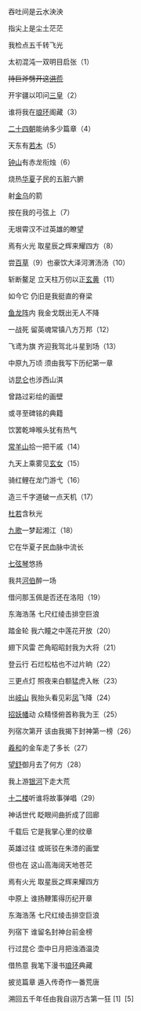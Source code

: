 吞吐间是云水泱泱

指尖上是尘土茫茫

我检点五千转飞光

太初混沌一双明目启张（1）

~~持巨斧劈开这[洪荒](https://baike.baidu.com/item/%E6%B4%AA%E8%8D%92/2248?fromModule=lemma_inlink)~~

开宇疆以叩问[三皇](https://baike.baidu.com/item/%E4%B8%89%E7%9A%87/1643592?fromModule=lemma_inlink)（2）

谁将我在[琅环](https://baike.baidu.com/item/%E7%90%85%E7%8E%AF/6953354?fromModule=lemma_inlink)阁藏（3）

[二十四朝](https://baike.baidu.com/item/%E4%BA%8C%E5%8D%81%E5%9B%9B%E6%9C%9D/24320434?fromModule=lemma_inlink)能纳多少篇章（4）

天东有[若木](https://baike.baidu.com/item/%E8%8B%A5%E6%9C%A8/20856863?fromModule=lemma_inlink)（5）

[钟山](https://baike.baidu.com/item/%E9%92%9F%E5%B1%B1/15284123?fromModule=lemma_inlink)有赤龙衔烛（6）

烧热[华夏](https://baike.baidu.com/item/%E5%8D%8E%E5%A4%8F/5823?fromModule=lemma_inlink)子民的五脏六腑

射[金乌](https://baike.baidu.com/item/%E9%87%91%E4%B9%8C/1513627?fromModule=lemma_inlink)的箭

按在我的弓弦上（7）

无垠霄汉不过英雄的瞭望

焉有火光 取星辰之辉来耀四方（8）

尝[百草](https://baike.baidu.com/item/%E7%99%BE%E8%8D%89/7889650?fromModule=lemma_inlink)（9）也豪饮大泽河渭汤汤（10）

斩断鳌足 立天柱万仞以正[玄黄](https://baike.baidu.com/item/%E7%8E%84%E9%BB%84/6193597?fromModule=lemma_inlink)（11）

如今它 仍旧是我挺直的脊梁

[鱼龙阵](https://baike.baidu.com/item/%E9%B1%BC%E9%BE%99%E9%98%B5/10635573?fromModule=lemma_inlink)内 我金戈既出无人不降

一战死 留英魂常镇八方万邦（12）

飞鸢为旗 齐迎我驾北斗星到场（13）

中原九万顷 须由我写下历纪第一章

访[昆仑](https://baike.baidu.com/item/%E6%98%86%E4%BB%91/5159546?fromModule=lemma_inlink)也涉西山淇

曾路过彩绘的画壁

或寻至碑铭的典籍

饮罢乾坤喉头犹有热气

[常羊山](https://baike.baidu.com/item/%E5%B8%B8%E7%BE%8A%E5%B1%B1/4282381?fromModule=lemma_inlink)拾一把干戚（14）

九天上乘雾见[玄女](https://baike.baidu.com/item/%E7%8E%84%E5%A5%B3/8382261?fromModule=lemma_inlink)（15）

骑红鲤在龙门游弋（16）

造三千字道破一点天机（17）

[杜若](https://baike.baidu.com/item/%E6%9D%9C%E8%8B%A5/8577?fromModule=lemma_inlink)含秋光

[九歌](https://baike.baidu.com/item/%E4%B9%9D%E6%AD%8C/67994?fromModule=lemma_inlink)一梦起湘江（18）

它在华夏子民血脉中流长

[七弦琴](https://baike.baidu.com/item/%E4%B8%83%E5%BC%A6%E7%90%B4/16456?fromModule=lemma_inlink)悠扬

我共[河伯](https://baike.baidu.com/item/%E6%B2%B3%E4%BC%AF/550620?fromModule=lemma_inlink)醉一场

借问那玉佩是否还在洛阳（19）

东海浩荡 七尺红绫击排空巨浪

踏金轮 我六瞳之中莲花开放（20）

翅下风雷 芒角昭昭封我为大将（21）

登云行 石烂松枯也不过片晌（22）

三更点灯 照夜来白额猛虎入帐（23）

出[岐山](https://baike.baidu.com/item/%E5%B2%90%E5%B1%B1/3264941?fromModule=lemma_inlink) 我抬头看见彩[凤](https://baike.baidu.com/item/%E5%87%A4/2910854?fromModule=lemma_inlink)飞降（24）

[招妖幡](https://baike.baidu.com/item/%E6%8B%9B%E5%A6%96%E5%B9%A1/1666679?fromModule=lemma_inlink)动 众精怪俯首称我为王（25）

列宿次第开 该由我揭下封神第一榜（26）

[羲和](https://baike.baidu.com/item/%E7%BE%B2%E5%92%8C/278594?fromModule=lemma_inlink)的金车走了多长（27）

[望舒](https://baike.baidu.com/item/%E6%9C%9B%E8%88%92/6915290?fromModule=lemma_inlink)御月去了何方（28）

我上游[银河](https://baike.baidu.com/item/%E9%93%B6%E6%B2%B3/21275?fromModule=lemma_inlink)下走大荒

[十二楼](https://baike.baidu.com/item/%E5%8D%81%E4%BA%8C%E6%A5%BC/59494?fromModule=lemma_inlink)听谁将故事弹唱（29）

神话世代 眨眼间曲折成了回廊

千载后 它是我掌心里的纹章

英雄过往 或斑驳在朱漆的画堂

但也在 这山高海阔天地苍茫

焉有火光 取星辰之辉来耀四方

中原上 谁扬鞭策得历纪开章

东海浩荡 七尺红绫击排空巨浪

列宿下 谁留名封神台前金榜

行过昆仑 壶中日月把浊酒温烫

借热意 我笔下漫书[琅环](https://baike.baidu.com/item/%E7%90%85%E7%8E%AF/6953354?fromModule=lemma_inlink)典藏

披览篇章 遁入传奇作一番荒唐

溯回五千年任由我自诩万古第一狂 [1]  [5]